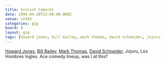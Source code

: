 ```yaml
---
title: Grolsch Caberet
date: 1994-04-28T23:00:00.000Z
venue: v2103
categories: gig
board: 8
layout: gig
tags: [howard jones, bill bailey, mark thomas, david schneider, jojuru, los hombres ingles]
---
```

<a href="/wiki/howard+jones">Howard Jones</a>, <a href="/wiki/bill+bailey">Bill Bailey</a>, <a href="/wiki/mark+thomas">Mark Thomas</a>, <a href="/wiki/david+schneider">David Schneider</a>, Jojuru, Los Hombres Ingles. Ace comedy lineup, was I at this?